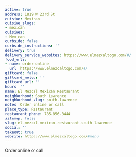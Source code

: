 ```yaml
---
active: true
address: 1819 W 23rd St
cuisine: Mexican
cuisine_slugs:
- mexican
cuisines:
- Mexican
curbside: false
curbside_instructions: ''
delivery: true
delivery_service_websites: https://www.elmezcaltogo.com/#/
food_urls:
- name: order online
  url: https://www.elmezcaltogo.com/#/
giftcard: false
giftcard_notes: ''
giftcard_url: ''
hours: ''
name: El Mezcal Mexican Restaurant
neighborhood: South Lawrence
neighborhood_slug: south-lawrence
notes: Order online or call
place_type: Restaurant
restaurant_phone: 785-856-3444
sitemap: false
slug: el-mezcal-mexican-restaurant-south-lawrence
social: ''
takeout: true
website: https://www.elmezcaltogo.com/#menu
---
```


Order online or call